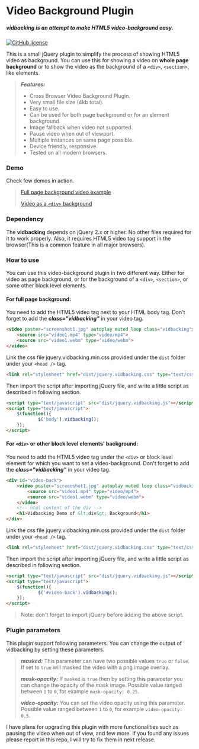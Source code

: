 # Video Background Plugin
##### vidbacking is an attempt to make HTML5 video-background easy.
[![GitHub license](https://img.shields.io/badge/license-MIT-blue.svg)](https://raw.githubusercontent.com/souravm84/vidbacking/master/LICENSE.md)

This is a small jQuery plugin to simplify the process of showing HTML5 video as background. You can use this for showing a video on **whole page background** or to show the video as the background of a `<div>`, `<section>`, like elements.
>  ***Features:***
> * Cross Browser Video Background Plugin.
> * Very small file size (4kb total).
> * Easy to use.
> * Can be used for both page background or for an element background.
> * Image fallback when video not supported.
> * Pause video when out of viewport.
> * Multiple instances on same page possible.
> * Device friendly, responsive.
> * Tested on all modern browsers.

 
### Demo
Check few demos in action.

> [Full page background video example](https://souravm84.github.io/vidbacking/demo1/) 
> 
> [Video as a `<div>` background](https://souravm84.github.io/vidbacking/demo2/)

### Dependency
The **vidbacking** depends on jQuery 2.x or higher. No other files required for it to work properly. Also, it requires HTML5 video tag support in the browser(This is a common feature in all major browsers).

### How to use
You can use this video-background plugin in two different way. Either for video as page background, or for the background of a `<div>`, `<section>`, or some other block level elements.
#### For full page background:

You need to add the HTML5 video tag next to  your HTML body tag. Don't forget to add the ***class="vidbacking"*** in your video tag.

```html
<video poster="screenshot1.jpg" autoplay muted loop class="vidbacking">
	<source src="video1.mp4" type="video/mp4">
	<source src="video1.webm" type="video/webm">
</video>
```

Link the css file jquery.vidbacking.min.css provided under the `dist` folder under your `<head />` tag.
```html
<link rel="stylesheet" href="dist/jquery.vidbacking.css" type="text/css">
```
Then import the script after importing jQuery file, and write a little script as described in following section.

```html
<script type="text/javascript" src="dist/jquery.vidbacking.js"></script>
<script type="text/javascript">
	$(function(){
    		$('body').vidbacking();
	});
</script>
```

#### For `<div>` or other block level elements' background:

You need to add the HTML5 video tag under the `<div>` or block level element for which you want to set a video-background. Don't forget to add the ***class="vidbacking"*** in your video tag.
```html
<div id="video-back">
	<video poster="screenshot1.jpg" autoplay muted loop class="vidbacking">
		<source src="video1.mp4" type="video/mp4">
		<source src="video1.webm" type="video/webm">
	</video>
    <!-- html content of the div -->
    <h1>Vidbacking Demo of &lt;div&gt; Background</h1>
</div>
```

Link the css file jquery.vidbacking.min.css provided under the `dist` folder under your `<head />` tag.
```html
<link rel="stylesheet" href="dist/jquery.vidbacking.css" type="text/css">
```

Then import the script after importing jQuery file, and write a little script as described in following section.

```html
<script type="text/javascript" src="dist/jquery.vidbacking.js"></script>
<script type="text/javascript">
	$(function(){
    		$('#video-back').vidbacking();
	});
</script>
```
> Note: don't forget to import jQuery before adding the above script.

### Plugin parameters
This plugin support following parameters. You can change the output of vidbacking by setting these parameters.
> ***masked:*** This parameter can have two possible values `true` or `false`. If set to `true` will masked the video with a png image overlay.
> 
> ***mask-opacity:*** If `masked` is `true` then by setting this parameter you can change the opacity of the mask image. Possible value ranged between `1` to `0`, for example `mask-opacity: 0.25`.
> 
> ***video-opacity:*** You can set the video opacity using this parameter. Possible value ranged between `1` to `0`, for example `video-opacity: 0.5`.

I have plans for upgrading this plugin with more functionalities such as pausing the video when out of view, and few more. If you found any issues please report in this repo, I will try to fix them in next release.